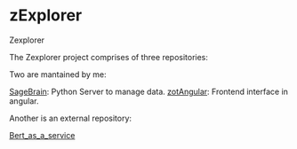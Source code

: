 # zExplorer
Zexplorer

The Zexplorer project comprises of three repositories:

Two are mantained by me:

[SageBrain](https://github.com/whatwehaveunlearned/zExplorer_SageBrain): Python Server to manage data.
[zotAngular](https://github.com/whatwehaveunlearned/zExplorer_ZotAngular): Frontend interface in angular.

Another is an external repository:

[Bert_as_a_service](https://github.com/hanxiao/bert-as-service) 
